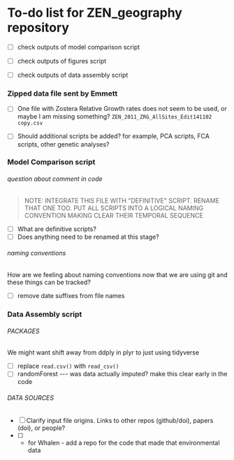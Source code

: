 # To-do list for ZEN_geography repository

- [ ] check outputs of model comparison script
- [ ] check outputs of figures script
- [ ] check outputs of data assembly script



### Zipped data file sent by Emmett
- [ ] One file with Zostera Relative Growth rates does not seem to be used, or maybe I am missing something?  `ZEN_2011_ZRG_AllSites_Edit141102 copy.csv`
- [ ] Should additional scripts be added? for example, PCA scripts, FCA scripts, other genetic analyses?



### Model Comparison script
###### question about comment in code
> NOTE: INTEGRATE THIS FILE WITH "DEFINITIVE" SCRIPT. RENAME THAT ONE TOO.
 PUT ALL SCRIPTS INTO A LOGICAL NAMING CONVENTION MAKING CLEAR THEIR TEMPORAL SEQUENCE

- [ ] What are definitive scripts? 
- [ ] Does anything need to be renamed at this stage?
###### naming conventions
How are we feeling about naming conventions now that we are using git and these things can be tracked?
- [ ] remove date suffixes from file names



### Data Assembly script
###### PACKAGES
We might want shift away from ddply in plyr to just using tidyverse
- [ ] replace `read.csv()` with `read_csv()`
- [ ] randomForest --- was data actually imputed? make this clear early in the code

###### DATA SOURCES
- [ ] Clarify input file origins. Links to other repos (github/doi), papers (doi), or people?
- [ ] * for Whalen - add a repo for the code that made that environmental data

